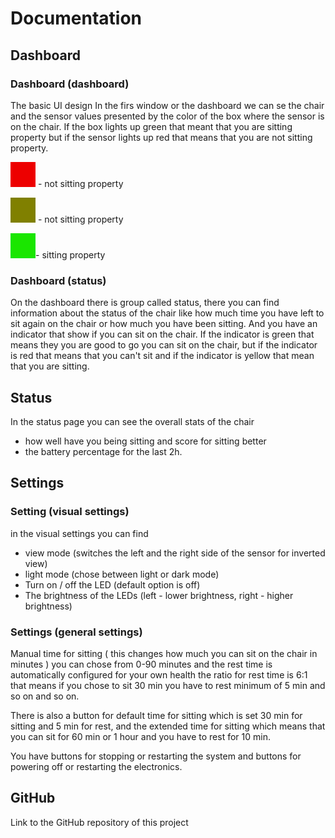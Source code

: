 # Documentation
## Dashboard
### Dashboard (dashboard)

The basic UI design
In the firs window or the dashboard we can se the chair and the sensor values presented by the color of the box where the sensor is on the chair. If the box lights up green that meant that you are sitting property but if the sensor lights up red that means that you are not sitting property. 

![image-20210211160359658](https://github.com/Macka323/chair/blob/main/images/image-20210211160359658.png?raw=true) - not sitting property

![image-20210211161725392](https://github.com/Macka323/chair/blob/main/images/image-20210211161725392.png?raw=true) - not sitting property

![image-20210211155147449](https://github.com/Macka323/chair/blob/main/images/image-20210211155147449.png?raw=true)- sitting property

### Dashboard (status)

On the dashboard there is group called status, there you can find information about the status of the chair like how much time you have left to sit again on the chair or how much you have been sitting. And you have an indicator that show if you can sit on the chair. If the indicator is green that means they you are good to go you can sit on the chair, but if the indicator is red that means that you can't sit and if the indicator is yellow that mean that you are sitting.

## Status 

In the status page you can see the overall stats of the chair

- how well have you being sitting and score for sitting better
- the battery percentage  for the last 2h.

## Settings

### Setting (visual settings)

in the visual settings you can find 
- view mode (switches the left and the right side of the sensor for inverted view)
- light mode (chose between light or dark mode)
- Turn on / off the LED (default option is off)
- The brightness of the LEDs (left - lower brightness, right - higher brightness)


### Settings (general settings)

Manual time for sitting ( this changes how much you can sit on the chair in minutes ) you can chose from 0-90 minutes and the rest time is automatically configured for your own health
the ratio for rest time is 6:1 that means if you chose to sit 30 min you have to rest minimum of 5 min and so on and so on.

There is also a button for default time for sitting which is set 30 min for sitting and 5 min for rest, and the extended time for sitting which means that you can sit for 60 min or 1 hour and you have to rest for 10 min.

You have buttons for stopping or restarting the system and buttons for powering off or restarting the electronics.

## GitHub

Link to the GitHub repository of this project


